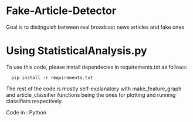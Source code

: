 # Fake-Article-Detector
Goal is to distinguish between real broadcast news articles and fake ones

# Using StatisticalAnalysis.py
To use this code, please install dependecies in requirements.txt as follows:
```
  pip install -r requirements.txt
```

The rest of the code is mostly self-explanatory with make_feature_graph and article_classifier functions being the ones for plotting and running classifiers respectively.

Code in : Python

